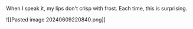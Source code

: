 When I speak it, my lips don't crisp with frost. Each time, this is surprising.

![[Pasted image 20240609220840.png]]